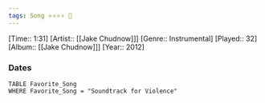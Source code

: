 ```yaml
---
tags: Song ⭐⭐⭐⭐ 💛
---
```

[Time:: 1:31]
[Artist:: [[Jake Chudnow]]]
[Genre:: Instrumental]
[Played:: 32]
[Album:: [[Jake Chudnow]]]
[Year:: 2012]
### Dates
````dataview
TABLE Favorite_Song
WHERE Favorite_Song = "Soundtrack for Violence"
````